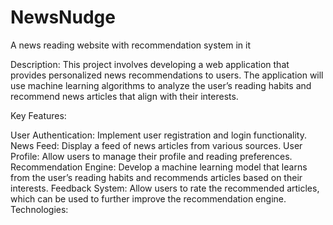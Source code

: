 # NewsNudge
A news reading website with recommendation system in it

Description: This project involves developing a web application that provides personalized news recommendations to users. The application will use machine learning algorithms to analyze the user’s reading habits and recommend news articles that align with their interests.

Key Features:

User Authentication: Implement user registration and login functionality.
News Feed: Display a feed of news articles from various sources.
User Profile: Allow users to manage their profile and reading preferences.
Recommendation Engine: Develop a machine learning model that learns from the user’s reading habits and recommends articles based on their interests.
Feedback System: Allow users to rate the recommended articles, which can be used to further improve the recommendation engine.
Technologies:
